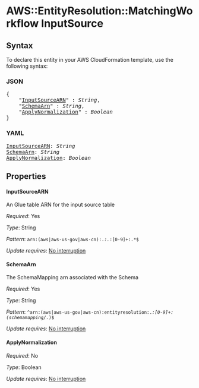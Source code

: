 # AWS::EntityResolution::MatchingWorkflow InputSource

## Syntax

To declare this entity in your AWS CloudFormation template, use the following syntax:

### JSON

<pre>
{
    "<a href="#inputsourcearn" title="InputSourceARN">InputSourceARN</a>" : <i>String</i>,
    "<a href="#schemaarn" title="SchemaArn">SchemaArn</a>" : <i>String</i>,
    "<a href="#applynormalization" title="ApplyNormalization">ApplyNormalization</a>" : <i>Boolean</i>
}
</pre>

### YAML

<pre>
<a href="#inputsourcearn" title="InputSourceARN">InputSourceARN</a>: <i>String</i>
<a href="#schemaarn" title="SchemaArn">SchemaArn</a>: <i>String</i>
<a href="#applynormalization" title="ApplyNormalization">ApplyNormalization</a>: <i>Boolean</i>
</pre>

## Properties

#### InputSourceARN

An Glue table ARN for the input source table

_Required_: Yes

_Type_: String

_Pattern_: <code>arn:(aws|aws-us-gov|aws-cn):.*:.*:[0-9]+:.*$</code>

_Update requires_: [No interruption](https://docs.aws.amazon.com/AWSCloudFormation/latest/UserGuide/using-cfn-updating-stacks-update-behaviors.html#update-no-interrupt)

#### SchemaArn

The SchemaMapping arn associated with the Schema

_Required_: Yes

_Type_: String

_Pattern_: <code>^arn:(aws|aws-us-gov|aws-cn):entityresolution:.*:[0-9]+:(schemamapping/.*)$</code>

_Update requires_: [No interruption](https://docs.aws.amazon.com/AWSCloudFormation/latest/UserGuide/using-cfn-updating-stacks-update-behaviors.html#update-no-interrupt)

#### ApplyNormalization

_Required_: No

_Type_: Boolean

_Update requires_: [No interruption](https://docs.aws.amazon.com/AWSCloudFormation/latest/UserGuide/using-cfn-updating-stacks-update-behaviors.html#update-no-interrupt)
